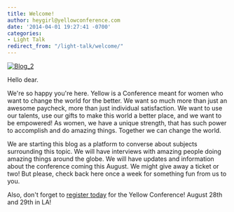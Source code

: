 ```yaml
---
title: Welcome!
author: heygirl@yellowconference.com
date: '2014-04-01 19:27:41 -0700'
categories:
- Light Talk
redirect_from: "/light-talk/welcome/"
---
```


[![Blog_2](http://yellowconference.com/wp-content/uploads/2014/04/Blog_21.jpg)](http://yellowconference.com/wp-content/uploads/2014/04/Blog_21.jpg)

Hello dear.

We're so happy you're here. Yellow is a Conference meant for women who want to change the world for the better. We want so much more than just an awesome paycheck, more than just individual satisfaction. We want to use our talents, use our gifts to make this world a better place, and we want to be empowered! As women, we have a unique strength, that has such power to accomplish and do amazing things. Together we can change the world.

We are starting this blog as a platform to converse about subjects surrounding this topic. We will have interviews with amazing people doing amazing things around the globe. We will have updates and information about the conference coming this August. We might give away a ticket or two! But please, check back here once a week for something fun from us to you.

Also, don't forget to [register today](#want-to-join-us) for the Yellow Conference! August 28th and 29th in LA!
